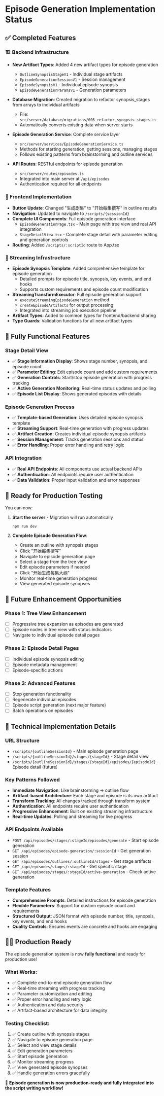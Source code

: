 # Episode Generation Implementation Status

## ✅ Completed Features

### 🏗️ Backend Infrastructure
- **New Artifact Types**: Added 4 new artifact types for episode generation
  - `OutlineSynopsisStageV1` - Individual stage artifacts
  - `EpisodeGenerationSessionV1` - Session management
  - `EpisodeSynopsisV1` - Individual episode synopsis
  - `EpisodeGenerationParamsV1` - Generation parameters

- **Database Migration**: Created migration to refactor synopsis_stages from arrays to individual artifacts
  - File: `src/server/database/migrations/005_refactor_synopsis_stages.ts`
  - Automatically converts existing data when server starts

- **Episode Generation Service**: Complete service layer
  - `src/server/services/EpisodeGenerationService.ts`
  - Methods for starting generation, getting sessions, managing stages
  - Follows existing patterns from brainstorming and outline services

- **API Routes**: RESTful endpoints for episode generation
  - `src/server/routes/episodes.ts`
  - Integrated into main server at `/api/episodes`
  - Authentication required for all endpoints

### 🎨 Frontend Implementation
- **Button Update**: Changed "生成剧集" to "开始每集撰写" in outline results
- **Navigation**: Updated to navigate to `/scripts/{sessionId}` 
- **Complete UI Components**: Full episode generation interface
  - `EpisodeGenerationPage.tsx` - Main page with tree view and real API integration
  - `StageDetailView.tsx` - Complete stage detail with parameter editing and generation controls
- **Routing**: Added `/scripts/:scriptId` route to App.tsx

### 🔄 Streaming Infrastructure
- **Episode Synopsis Template**: Added comprehensive template for episode generation
  - Detailed prompts for episode title, synopsis, key events, and end hooks
  - Supports custom requirements and episode count modification
- **StreamingTransformExecutor**: Full episode generation support
  - `executeStreamingEpisodeGeneration` method
  - `createEpisodeArtifacts` for output processing
  - Integrated into streaming job execution pipeline
- **Artifact Types**: Added to common types for frontend/backend sharing
- **Type Guards**: Validation functions for all new artifact types

## 🎯 Fully Functional Features

### Stage Detail View
- ✅ **Stage Information Display**: Shows stage number, synopsis, and episode count
- ✅ **Parameter Editing**: Edit episode count and add custom requirements
- ✅ **Generation Controls**: Start/stop episode generation with progress tracking
- ✅ **Active Generation Monitoring**: Real-time status updates and polling
- ✅ **Episode List Display**: Shows generated episodes with details

### Episode Generation Process
- ✅ **Template-based Generation**: Uses detailed episode synopsis template
- ✅ **Streaming Support**: Real-time generation with progress updates
- ✅ **Artifact Creation**: Creates individual episode synopsis artifacts
- ✅ **Session Management**: Tracks generation sessions and status
- ✅ **Error Handling**: Proper error handling and retry logic

### API Integration
- ✅ **Real API Endpoints**: All components use actual backend APIs
- ✅ **Authentication**: All endpoints require user authentication
- ✅ **Data Validation**: Proper input validation and error responses

## 🧪 Ready for Production Testing

You can now:

1. **Start the server** - Migration will run automatically
   ```bash
   npm run dev
   ```

2. **Complete Episode Generation Flow**:
   - Create an outline with synopsis stages
   - Click "开始每集撰写" 
   - Navigate to episode generation page
   - Select a stage from the tree view
   - Edit episode parameters if needed
   - Click "开始生成每集大纲"
   - Monitor real-time generation progress
   - View generated episode synopses

## 🚧 Future Enhancement Opportunities

### Phase 1: Tree View Enhancement
- [ ] Progressive tree expansion as episodes are generated
- [ ] Episode nodes in tree view with status indicators
- [ ] Navigate to individual episode detail pages

### Phase 2: Episode Detail Pages  
- [ ] Individual episode synopsis editing
- [ ] Episode metadata management
- [ ] Episode-specific actions

### Phase 3: Advanced Features
- [ ] Stop generation functionality
- [ ] Regenerate individual episodes
- [ ] Episode script generation (next major feature)
- [ ] Batch operations on episodes

## 🔧 Technical Implementation Details

### URL Structure
- `/scripts/{outlineSessionId}` - Main episode generation page
- `/scripts/{outlineSessionId}/stages/{stageId}` - Stage detail view  
- `/scripts/{outlineSessionId}/stages/{stageId}/episodes/{episodeId}` - Episode detail (future)

### Key Patterns Followed
- **Immediate Navigation**: Like brainstorming → outline flow
- **Artifact-based Architecture**: Each stage and episode is its own artifact
- **Transform Tracking**: All changes tracked through transform system
- **Authentication**: All endpoints require user authentication
- **Progressive Enhancement**: Built on existing streaming infrastructure
- **Real-time Updates**: Polling and streaming for live progress

### API Endpoints Available
- `POST /api/episodes/stages/:stageId/episodes/generate` - Start episode generation
- `GET /api/episodes/episode-generation/:sessionId` - Get generation session
- `GET /api/episodes/outlines/:outlineId/stages` - Get stage artifacts
- `GET /api/episodes/stages/:stageId` - Get specific stage
- `GET /api/episodes/stages/:stageId/active-generation` - Check active generation

### Template Features
- **Comprehensive Prompts**: Detailed instructions for episode generation
- **Flexible Parameters**: Support for custom episode count and requirements
- **Structured Output**: JSON format with episode number, title, synopsis, key events, and end hooks
- **Quality Controls**: Ensures events are concrete and hooks are engaging

## 🏃‍♀️ Production Ready

The episode generation system is now **fully functional** and ready for production use! 

### What Works:
- ✅ Complete end-to-end episode generation flow
- ✅ Real-time streaming with progress tracking
- ✅ Parameter customization and editing
- ✅ Proper error handling and retry logic
- ✅ Authentication and data security
- ✅ Artifact-based architecture for data integrity

### Testing Checklist:
1. ✅ Create outline with synopsis stages
2. ✅ Navigate to episode generation page
3. ✅ Select and view stage details
4. ✅ Edit generation parameters
5. ✅ Start episode generation
6. ✅ Monitor streaming progress
7. ✅ View generated episode synopses
8. ✅ Handle generation errors gracefully

🚀 **Episode generation is now production-ready and fully integrated into the script writing workflow!** 